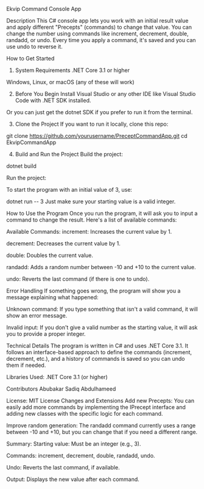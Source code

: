 Ekvip Command Console App

Description
This C# console app lets you work with an initial result value and apply different "Precepts" (commands) to change that value. You can change the number using commands like increment, decrement, double, randadd, or undo. Every time you apply a command, it's saved and you can use undo to reverse it.

How to Get Started

1. System Requirements
   .NET Core 3.1 or higher

Windows, Linux, or macOS (any of these will work)

2. Before You Begin
   Install Visual Studio or any other IDE like Visual Studio Code with .NET SDK installed.

Or you can just get the dotnet SDK if you prefer to run it from the terminal.

3. Clone the Project
   If you want to run it locally, clone this repo:

git clone https://github.com/yourusername/PreceptCommandApp.git
cd EkvipCommandApp

4. Build and Run the Project
   Build the project:

dotnet build

Run the project:

To start the program with an initial value of 3, use:

dotnet run -- 3
Just make sure your starting value is a valid integer.

How to Use the Program
Once you run the program, it will ask you to input a command to change the result. Here's a list of available commands:

Available Commands:
increment: Increases the current value by 1.

decrement: Decreases the current value by 1.

double: Doubles the current value.

randadd: Adds a random number between -10 and +10 to the current value.

undo: Reverts the last command (if there is one to undo).

Error Handling
If something goes wrong, the program will show you a message explaining what happened:

Unknown command: If you type something that isn't a valid command, it will show an error message.

Invalid input: If you don't give a valid number as the starting value, it will ask you to provide a proper integer.

Technical Details
The program is written in C# and uses .NET Core 3.1. It follows an interface-based approach to define the commands (increment, decrement, etc.), and a history of commands is saved so you can undo them if needed.

Libraries Used:
.NET Core 3.1 (or higher)

Contributors
Abubakar Sadiq Abdulhameed

License: MIT License
Changes and Extensions
Add new Precepts: You can easily add more commands by implementing the IPrecept interface and adding new classes with the specific logic for each command.

Improve random generation: The randadd command currently uses a range between -10 and +10, but you can change that if you need a different range.

Summary:
Starting value: Must be an integer (e.g., 3).

Commands: increment, decrement, double, randadd, undo.

Undo: Reverts the last command, if available.

Output: Displays the new value after each command.
